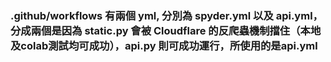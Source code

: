 ### .github/workflows 有兩個 yml, 分別為 spyder.yml 以及 api.yml，分成兩個是因為 static.py 會被 Cloudflare 的反爬蟲機制擋住（本地及colab測試均可成功），api.py 則可成功運行，所使用的是api.yml
